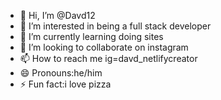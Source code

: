 - 👋 Hi, I’m @Davd12
- 👀 I’m interested in being a full stack developer
- 🌱 I’m currently learning doing sites
- 💞️ I’m looking to collaborate on instagram
- 📫 How to reach me ig=davd_netlifycreator
- 😄 Pronouns:he/him 
- ⚡ Fun fact:i love pizza

<!---
Davd12/Davd12 is a ✨ special ✨ repository because its `README.md` (this file) appears on your GitHub profile.
You can click the Preview link to take a look at your changes.
---> 
